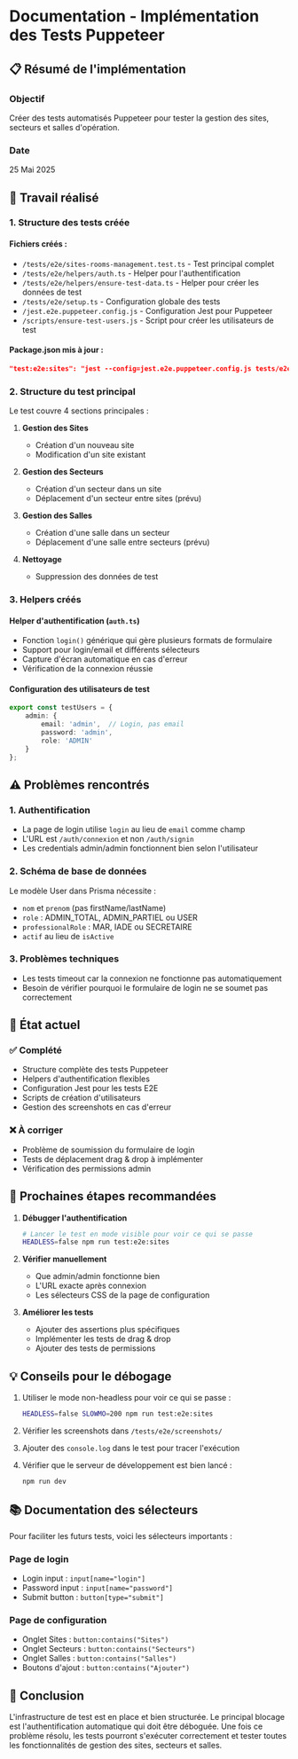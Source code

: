 # Documentation - Implémentation des Tests Puppeteer

## 📋 Résumé de l'implémentation

### Objectif
Créer des tests automatisés Puppeteer pour tester la gestion des sites, secteurs et salles d'opération.

### Date
25 Mai 2025

## 🚀 Travail réalisé

### 1. Structure des tests créée

#### Fichiers créés :
- `/tests/e2e/sites-rooms-management.test.ts` - Test principal complet
- `/tests/e2e/helpers/auth.ts` - Helper pour l'authentification
- `/tests/e2e/helpers/ensure-test-data.ts` - Helper pour créer les données de test
- `/tests/e2e/setup.ts` - Configuration globale des tests
- `/jest.e2e.puppeteer.config.js` - Configuration Jest pour Puppeteer
- `/scripts/ensure-test-users.js` - Script pour créer les utilisateurs de test

#### Package.json mis à jour :
```json
"test:e2e:sites": "jest --config=jest.e2e.puppeteer.config.js tests/e2e/sites-rooms-management.test.ts"
```

### 2. Structure du test principal

Le test couvre 4 sections principales :

1. **Gestion des Sites**
   - Création d'un nouveau site
   - Modification d'un site existant

2. **Gestion des Secteurs**
   - Création d'un secteur dans un site
   - Déplacement d'un secteur entre sites (prévu)

3. **Gestion des Salles**
   - Création d'une salle dans un secteur
   - Déplacement d'une salle entre secteurs (prévu)

4. **Nettoyage**
   - Suppression des données de test

### 3. Helpers créés

#### Helper d'authentification (`auth.ts`)
- Fonction `login()` générique qui gère plusieurs formats de formulaire
- Support pour login/email et différents sélecteurs
- Capture d'écran automatique en cas d'erreur
- Vérification de la connexion réussie

#### Configuration des utilisateurs de test
```typescript
export const testUsers = {
    admin: {
        email: 'admin',  // Login, pas email
        password: 'admin',
        role: 'ADMIN'
    }
};
```

## ⚠️ Problèmes rencontrés

### 1. Authentification
- La page de login utilise `login` au lieu de `email` comme champ
- L'URL est `/auth/connexion` et non `/auth/signin`
- Les credentials admin/admin fonctionnent bien selon l'utilisateur

### 2. Schéma de base de données
Le modèle User dans Prisma nécessite :
- `nom` et `prenom` (pas firstName/lastName)
- `role` : ADMIN_TOTAL, ADMIN_PARTIEL ou USER
- `professionalRole` : MAR, IADE ou SECRETAIRE
- `actif` au lieu de `isActive`

### 3. Problèmes techniques
- Les tests timeout car la connexion ne fonctionne pas automatiquement
- Besoin de vérifier pourquoi le formulaire de login ne se soumet pas correctement

## 📝 État actuel

### ✅ Complété
- Structure complète des tests Puppeteer
- Helpers d'authentification flexibles
- Configuration Jest pour les tests E2E
- Scripts de création d'utilisateurs
- Gestion des screenshots en cas d'erreur

### ❌ À corriger
- Problème de soumission du formulaire de login
- Tests de déplacement drag & drop à implémenter
- Vérification des permissions admin

## 🔧 Prochaines étapes recommandées

1. **Débugger l'authentification**
   ```bash
   # Lancer le test en mode visible pour voir ce qui se passe
   HEADLESS=false npm run test:e2e:sites
   ```

2. **Vérifier manuellement**
   - Que admin/admin fonctionne bien
   - L'URL exacte après connexion
   - Les sélecteurs CSS de la page de configuration

3. **Améliorer les tests**
   - Ajouter des assertions plus spécifiques
   - Implémenter les tests de drag & drop
   - Ajouter des tests de permissions

## 💡 Conseils pour le débogage

1. Utiliser le mode non-headless pour voir ce qui se passe :
   ```bash
   HEADLESS=false SLOWMO=200 npm run test:e2e:sites
   ```

2. Vérifier les screenshots dans `/tests/e2e/screenshots/`

3. Ajouter des `console.log` dans le test pour tracer l'exécution

4. Vérifier que le serveur de développement est bien lancé :
   ```bash
   npm run dev
   ```

## 📚 Documentation des sélecteurs

Pour faciliter les futurs tests, voici les sélecteurs importants :

### Page de login
- Login input : `input[name="login"]`
- Password input : `input[name="password"]`
- Submit button : `button[type="submit"]`

### Page de configuration
- Onglet Sites : `button:contains("Sites")`
- Onglet Secteurs : `button:contains("Secteurs")`
- Onglet Salles : `button:contains("Salles")`
- Boutons d'ajout : `button:contains("Ajouter")`

## 🎯 Conclusion

L'infrastructure de test est en place et bien structurée. Le principal blocage est l'authentification automatique qui doit être déboguée. Une fois ce problème résolu, les tests pourront s'exécuter correctement et tester toutes les fonctionnalités de gestion des sites, secteurs et salles.